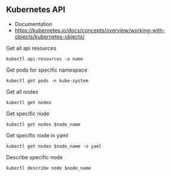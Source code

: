 ## Kubernetes API

* Documentation
* https://kubernetes.io/docs/concepts/overview/working-with-objects/kubernetes-objects/

Get all api resources

```kubectl api-resources -o name```

Get pods for specific namespace

```kubectl get pods -n kube-system```

Get all nodes 

```kubectl get nodes```

Get specific node

```kubectl get nodes $node_name```

Get specific node in yaml

```kubectl get nodes $node_name -o yaml```

Describe specific node 

```kubectl describe node $node_name```
